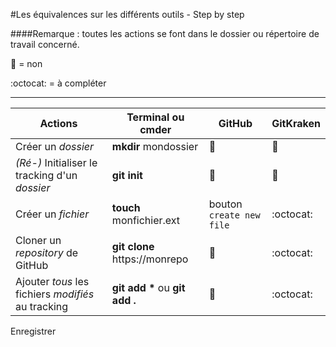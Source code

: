 #Les équivalences sur les différents outils - Step by step

####Remarque : toutes les actions se font dans le dossier ou répertoire de travail concerné.

:imp: = non

:octocat: = à compléter

---

Actions | Terminal ou cmder | GitHub | GitKraken
--- | --- | --- | ---
Créer un _dossier_ | **mkdir** mondossier | :imp: | :imp:
_(Ré-)_ Initialiser le tracking d'un _dossier_ | **git init** | :imp: | :imp:
Créer un _fichier_ | **touch** monfichier.ext | bouton `create new file` | :octocat:
Cloner un _repository_ de GitHub | **git clone** https://monrepo | :imp: | :octocat:
Ajouter _tous_ les fichiers _modifiés_ au tracking | __git add *__ ou **git add .** | :imp: | :octocat:
Enregistrer 
